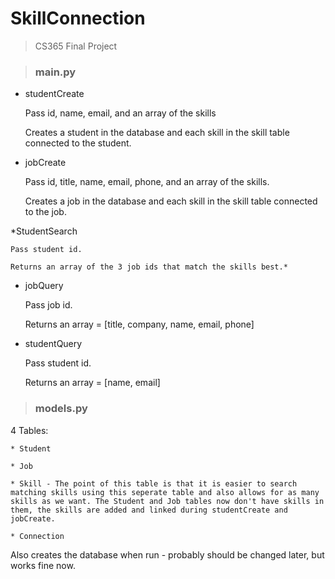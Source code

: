SkillConnection
===============

> CS365 Final Project

> ### main.py

  * studentCreate 

    Pass id, name, email, and an array of the skills
    
    Creates a student in the database and each skill in the skill table connected to the student.
    
   
  * jobCreate
  
    Pass id, title, name, email, phone, and an array of the skills.
    
    Creates a job in the database and each skill in the skill table connected to the job.
    
  *StudentSearch
  
    Pass student id.
    
    Returns an array of the 3 job ids that match the skills best.*
    
  * jobQuery
  
    Pass job id.
    
    Returns an array = [title, company, name, email, phone]
    
  * studentQuery
  
    Pass student id.
    
    Returns an array = [name, email]
    

> ### models.py

  4 Tables:
  
    * Student
    
    * Job
    
    * Skill - The point of this table is that it is easier to search matching skills using this seperate table and also allows for as many skills as we want. The Student and Job tables now don't have skills in them, the skills are added and linked during studentCreate and jobCreate.
    
    * Connection
    
  Also creates the database when run - probably should be changed later, but works fine now.
